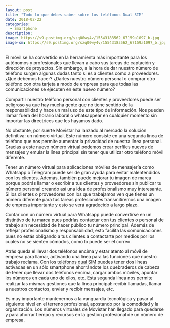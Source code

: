 ```yaml
---
layout: post
title: "Todo lo que debes saber sobre los teléfonos Dual SIM"
date: 2018-02-22
categories:
  - Smartphone
description: 
image: https://s9.postimg.org/szq00wy4v/15543183562_67159a1097_b.jpg
image-sm: https://s9.postimg.org/szq00wy4v/15543183562_67159a1097_b.jpg
---
```


<p>El móvil se ha convertido en la herramienta más importante para los autónomos y profesionales que llevan a cabo sus tareas de captación y dirección de proyectos. Sin embargo, a la hora de dar nuestro número de teléfono surgen algunas dudas tanto si es a clientes como a proveedores. ¿Qué debemos hacer? ¿Darles nuestro número personal o comprar otro teléfono con otra tarjeta a modo de empresa para que todas las comunicaciones se ejecuten en este nuevo número?

Compartir nuestro teléfono personal con clientes y proveedores puede ser peligroso ya que hay mucha gente que no tiene sentido de la responsabilidad y hace un mal uso de este tipo de información. Nos pueden llamar fuera del horario laboral o whatsappear en cualquier momento sin importar las directrices que les hayamos dado.</p>

<p>No obstante, por suerte Movistar ha lanzado al mercado la solución definitiva: un número virtual. Este número consiste en una segunda línea de teléfono que nos permite aumentar la privacidad de nuestra línea personal. Gracias a este nuevo número virtual podemos crear perfiles nuevos de mensajes y emular la línea principal sin tener que utilizar otro teléfono móvil diferente.</p>

<p>Tener un número virtual para aplicaciones móviles de mensajería como Whatsapp o Telegram puede ser de gran ayuda para evitar malentendidos con los clientes. Además, también puede mejorar tu imagen de marca porque podrás llamar o escribir a tus clientes y proveedores sin publicar tu número personal creando así una idea de profesionalismo muy interesante. Si los clientes o proveedores con los que trabajamos ven que tienes un número diferente para tus tareas profesionales transmitiremos una imagen de empresa importante y esto se verá agradecido a largo plazo.</p>

<p>Contar con un número virtual para Whatsapp puede convertirse en un distintivo de tu marca pues podrías contactar con tus clientes o personal de trabajo sin necesidad de hacer público tu número principal. Además de reflejar profesionalismo y responsabilidad, esto facilita las comunicaciones pues no estás obligando a tus clientes a contactarte por medios por los cuales no se sienten cómodos, como lo puede ser el correo.</p>

<p>Atrás queda el llevar dos teléfonos encima y estar atento al móvil de empresa para llamar, activando una línea para las funciones que nuestro trabajo reclama. Con los <a href="https://segundalinea.movistar.es/dual-sim/">teléfonos dual SIM</a> puedes tener dos líneas activadas en un sólo smartphone ahorrándote los quebraderos de cabeza de tener que llevar dos teléfonos encima, cargar ambos móviles, apuntar los números en cada uno de ellos, etc. Esta segunda línea nos permite realizar las mismas gestiones que la línea principal: recibir llamadas, llamar a nuestros contactos, enviar y recibir mensajes, etc.</p>

<p>Es muy importante mantenernos a la vanguardia tecnológica y pasar al siguiente nivel en el terreno profesional, apostando por la comodidad y la organización. Los números virtuales de Movistar han llegado para quedarse y para ahorrar tiempo y recursos en la gestión profesional de un número de empresa.</p>
